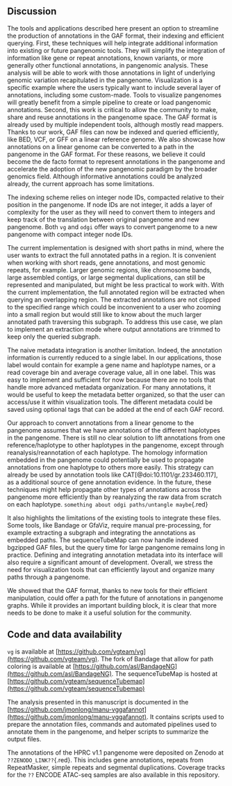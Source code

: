 ## Discussion

The tools and applications described here present an option to streamline the production of annotations in the GAF format, their indexing and efficient querying.
First, these techniques will help integrate additional information into existing or future pangenomic tools.
They will simplify the integration of information like gene or repeat annotations, known variants, or more generally other functional annotations, in pangenomic analysis.
These analysis will be able to work with those annotations in light of underlying genomic variation recapitulated in the pangenome.
Visualization is a specific example where the users typically want to include several layer of annotations, including some custom-made.
Tools to visualize pangenomes will greatly benefit from a simple pipeline to create or load pangenomic annotations.
Second, this work is critical to allow the community to make, share and reuse annotations in the pangenome space.
The GAF format is already used by multiple independent tools, although mostly read mappers.
Thanks to our work, GAF files can now be indexed and queried efficiently, like BED, VCF, or GFF on a linear reference genome. 
We also showcase how annotations on a linear genome can be converted to a path in the pangenome in the GAF format.
For these reasons, we believe it could become the de facto format to represent annotations in the pangenome and accelerate the adoption of the new pangenomic paradigm by the broader genomics field.
Although informative annotations could be analyzed already, the current approach has some limitations.
<!-- - Simplistic handling of clipped paths. -->

The indexing scheme relies on integer node IDs, compacted relative to their position in the pangenome.
If node IDs are not integer, it adds a layer of complexity for the user as they will need to convert them to integers and keep track of the translation between original pangenome and new pangenome.
Both `vg` and `odgi` offer ways to convert pangenome to a new pangenome with compact integer node IDs.

The current implementation is designed with short paths in mind, where the user wants to extract the full annotated paths in a region.
It is convenient when working with short reads, gene annotations, and most genomic repeats, for example.
Larger genomic regions, like chromosome bands, large assembled contigs, or large segmental duplications, can still be represented and manipulated, but might be less practical to work with.
With the current implementation, the full annotated region will be extracted when querying an overlapping region.
The extracted annotations are not clipped to the specified range which could be inconvenient to a user who zooming into a small region but would still like to know about the much larger annotated path traversing this subgraph.
To address this use case, we plan to implement an extraction mode where output annotations are trimmed to keep only the queried subgraph.

The naive metadata integration is another limitation.
Indeed, the annotation information is currently reduced to a single label.
In our applications, those label would contain for example a gene name and haplotype names, or a read coverage bin and average coverage value, all in one label.
This was easy to implement and sufficient for now because there are no tools that handle more advanced metadata organization.
For many annotations, it would be useful to keep the metadata better organized, so that the user can access/use it within visualization tools.
The different metadata could be saved using optional tags that can be added at the end of each GAF record.

Our approach to convert annotations from a linear genome to the pangenome assumes that we have annotations of the different haplotypes in the pangenome.
There is still no clear solution to lift annotations from one reference/haplotype to other haplotypes in the pangenome, except through reanalysis/reannotation of each haplotype.
The homology information embedded in the pangenome could potentially be used to propagate annotations from one haplotype to others more easily. 
This strategy can already be used by annotation tools like CAT[@doi:10.1101/gr.233460.117], as a additional source of gene annotation evidence.
In the future, these techniques might help propagate other types of annotations across the pangenome more efficiently than by reanalyzing the raw data from scratch on each haplotype.
`something about odgi paths/untangle maybe`{.red}

It also highlights the limitations of the existing tools to integrate these files.
Some tools, like Bandage or GfaViz, require manual pre-processing, for example extracting a subgraph and integrating the annotations as embedded paths.
The sequenceTubeMap can now handle indexed bgzipped GAF files, but the query time for large pangenome remains long in practice.
Defining and integrating annotation metadata into its interface will also require a significant amount of development.
Overall, we stress the need for visualization tools that can efficiently layout and organize many paths through a pangenome.

We showed that the GAF format, thanks to new tools for their efficient manipulation, could offer a path for the future of annotations in pangenome graphs.
While it provides an important building block, it is clear that more needs to be done to make it a useful solution for the community.


## Code and data availability

`vg` is available at [https://github.com/vgteam/vg](https://github.com/vgteam/vg).
The fork of Bandage that allow for path coloring is available at [https://github.com/asl/BandageNG](https://github.com/asl/BandageNG).
The sequenceTubeMap is hosted at [https://github.com/vgteam/sequenceTubemap](https://github.com/vgteam/sequenceTubemap)

The analysis presented in this manuscript is documented in the [https://github.com/jmonlong/manu-vggafannot](https://github.com/jmonlong/manu-vggafannot).
It contains scripts used to prepare the annotation files, commands and automated pipelines used to annotate them in the pangenome, and helper scripts to summarize the output files.

The annotations of the HPRC v1.1 pangenome were deposited on Zenodo at `??ZENODO_LINK??`{.red}.
This includes gene annotations, repeats from RepeatMasker, simple repeats and segmental duplications.
Coverage tracks for the `??` ENCODE ATAC-seq samples are also available in this repository.
